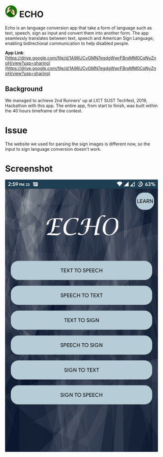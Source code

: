 # <img src="photos/logo.jpg" alt="drawing" width="40"/> ECHO
Echo is an language conversion app that take a form of language such as text, speech, sign as input and convert them into another form. The app seamlessly translates between text, speech and American Sign Language, enabling bidirectional communication to help disabled people.

**App Link**: [https://drive.google.com/file/d/1A96UCvGMN7egdgWwrFBrqMM0CqNyZnoH/view?usp=sharing](https://drive.google.com/file/d/1A96UCvGMN7egdgWwrFBrqMM0CqNyZnoH/view?usp=sharing)

## Background
We managed to achieve 2nd Runners' up at LICT SUST Techfest, 2019, Hackathon with this app. The entire app, from start to finish, was built within the 40 hours timeframe of the contest.

# Issue
The website we used for parsing the sign images is different now, so the input to sign language conversion doesn't work.

# Screenshot
![](photos/home_screen.jpg)
